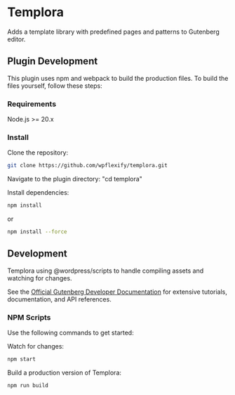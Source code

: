 # Templora

Adds a template library with predefined pages and patterns to Gutenberg editor.

## Plugin Development

This plugin uses npm and webpack to build the production files. To build the files yourself, follow these steps:

### Requirements

Node.js >= 20.x

### Install

Clone the repository:

```bash
git clone https://github.com/wpflexify/templora.git
```

Navigate to the plugin directory: "cd templora"

Install dependencies:

```bash
npm install
```

or

```bash
npm install --force
```

## Development

Templora using @wordpress/scripts to handle compiling assets and watching for changes.

See the [Official Gutenberg Developer Documentation](https://developer.wordpress.org/block-editor/#develop-for-the-block-editor) for extensive tutorials, documentation, and API references.

### NPM Scripts

Use the following commands to get started:

Watch for changes:

```bash
npm start
```

Build a production version of Templora:

```bash
npm run build
```